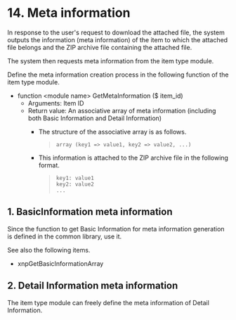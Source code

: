 # 14. Meta information

In response to the user's request to download the attached file, the system outputs the information \(meta information\) of the item to which the attached file belongs and the ZIP archive file containing the attached file.

The system then requests meta information from the item type module.

Define the meta information creation process in the following function of the item type module.

* function &lt;module name&gt; GetMetaInformation \($ item\_id\)
  * Arguments: Item ID
  * Return value: An associative array of meta information \(including both Basic Information and Detail Information\)
    * The structure of the associative array is as follows.

      > ```text
      > array (key1 => value1, key2 => value2, ...)
      > ```

    * This information is attached to the ZIP archive file in the following format.

      > ```text
      > key1: value1
      > key2: value2
      > ...
      > ```

## 1. BasicInformation meta information

Since the function to get Basic Information for meta information generation is defined in the common library, use it.

See also the following items.

* xnpGetBasicInformationArray

## 2. Detail Information meta information

The item type module can freely define the meta information of Detail Information.

